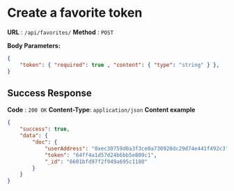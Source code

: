 # Create a favorite token

**URL** : `/api/favorites/`
**Method** : `POST`

**Body Parameters:**
```json
{
    "token": { "required": true , "content": { "type": "string" } },
}
```

## Success Response
**Code** : `200 OK`
**Content-Type**: `application/json`
**Content example**
```json
{
    "success": true,
    "data": {
        "doc": {
            "userAddress": "0xec30759d0a3f3ce0a730920dc29d74e441f492c3",
            "token": "64ff4a1d57d24b6bb5e809c1",
            "_id": "6601bfd97f2f949a695c1180"
        }
    }
}
```